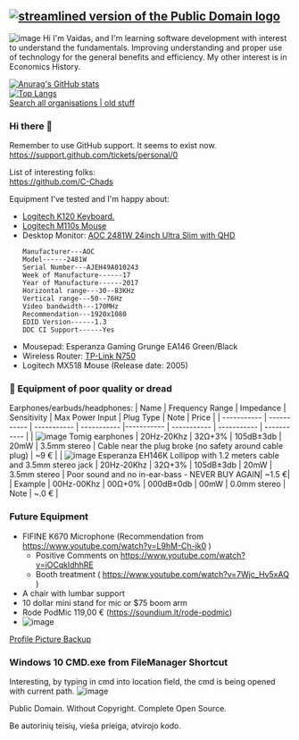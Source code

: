 [![streamlined version of the Public Domain logo](https://openclipart.org/image/400px/211358)](https://openclipart.org/detail/211358/public-domain-logo)  
---
![image](https://user-images.githubusercontent.com/21064622/174440303-6e62df49-9ef9-40fb-9733-cddc0575f7ab.png)
Hi I'm Vaidas, and I'm learning software development with interest to understand the fundamentals. 
Improving understanding and proper use of technology for the general benefits and efficiency.
My other interest is in Economics History.


[![Anurag's GitHub stats](https://github-readme-stats.vercel.app/api?username=boqsc&show_icons=true&theme=merko)](#)     
[![Top Langs](https://github-readme-stats.vercel.app/api/top-langs/?username=boqsc&layout=compact&theme=merko)](#)    
[Search all organisations | old stuff](https://github.com/search?q=language%3Ad+org%3Aclanguage-org++org%3Adashtopaneldev++org%3AFeldoworh++org%3AGarbageProjects++org%3Ainternationl++org%3Anon-copyrighted++org%3Aprocessor-programming-language++org%3APublicdomain-org++org%3APurposeTechnology++org%3Avaido-world++org%3AWebCitation++org%3Awoodedworld)

### Hi there 👋

<!--
**BoQsc/BoQsc** is a ✨ _special_ ✨ repository because its `README.md` (this file) appears on your GitHub profile.

Here are some ideas to get you started:

- 🔭 I’m currently working on ...
- 🌱 I’m currently learning ...
- 👯 I’m looking to collaborate on ...
- 🤔 I’m looking for help with ...
- 💬 Ask me about ...
- 📫 How to reach me: ...
- 😄 Pronouns: ...
- ⚡ Fun fact: ...
-->

Remember to use GitHub support. It seems to exist now.  
https://support.github.com/tickets/personal/0

List of interesting folks:  
https://github.com/C-Chads


Equipment I've tested and I'm happy about:
* [Logitech K120 Keyboard.](https://www.logitech.com/en-roeu/products/keyboards/k120-usb-standard-computer.html)
* [Logitech M110s Mouse](https://www.logitech.com/en-roeu/products/mice/m110-silent-corded-mouse.910-005488.html)
* Desktop Monitor: [AOC 2481W 24inch Ultra Slim with QHD](https://eu.aoc.com/en/products/monitors/i2481fxh)
  ```
  Manufacturer---AOC
  Model------2481W
  Serial Number---AJEH49A010243
  Week of Manufacture------17
  Year of Manufacture------2017
  Horizontal range---30--83KHz
  Vertical range---50--76Hz
  Video bandwidth---170MHz
  Recommendation---1920x1080
  EDID Version------1.3
  DDC CI Support------Yes
  ```
* Mousepad: Esperanza Gaming Grunge EA146 Green/Black
* Wireless Router: [TP-Link N750](https://www.tp-link.com/us/home-networking/wifi-router/tl-wdr4300/)
* Logitech MX518 Mouse (Release date: 2005)

### 🚫 Equipment of poor quality or dread 
Earphones/earbuds/headphones:
 |  Name                                                              | Frequency Range | Impedance | Sensitivity | Max Power Input | Plug Type | Note | Price |
 | ----------- | ----------- | ----------- | ----------- |----------- | ----------- | ----------- | ----------- |
 | ![image](https://user-images.githubusercontent.com/21064622/138446627-7ef70f73-b663-4d28-aa50-cab9777a37ba.png) Tomig earphones                                                     | 20Hz-20Khz      | 32Ω+3% | 105dB±3db | 20mW | 3.5mm stereo | Cable near the plug broke (no safety around cable plug) | ~9 € |
 |  ![image](https://user-images.githubusercontent.com/21064622/138464279-8f6fea7b-a882-4191-9cef-07d8bc00f5b3.png) Esperanza EH146K Lollipop with 1.2 meters cable and 3.5mm stereo jack      | 20Hz-20Khz      | 32Ω+3% | 105dB±3db | 20mW | 3.5mm stereo | Poor sound and no in-ear-bass - NEVER BUY AGAIN| ~1.5 €|
 | Example                                                     | 00Hz-00Khz      | 00Ω+0% | 000dB±0db | 00mW | 0.0mm stereo | Note | ~.0 € | 


### Future Equipment
* FIFINE K670 Microphone (Recommendation from https://www.youtube.com/watch?v=L9hM-Ch-jk0 )
  *  Positive Comments on https://www.youtube.com/watch?v=iOCqkldhhRE
  * Booth treatment ( https://www.youtube.com/watch?v=7Wjc_Hv5xAQ )
* A chair with lumbar support
* 10 dollar mini stand for mic or $75 boom arm
* Rode PodMic 119,00 € (https://soundium.lt/rode-podmic)
* ![image](https://user-images.githubusercontent.com/21064622/172068509-2338c18f-956a-49d4-8bdf-fd1a0c405ba8.png)


[Profile Picture Backup](https://user-images.githubusercontent.com/21064622/132020698-aa4aea50-7f4a-494d-b73f-df18a07615ab.png)


### Windows 10 CMD.exe from FileManager Shortcut
Interesting, by typing in cmd into location field, the cmd is being opened with current path.
![image](https://user-images.githubusercontent.com/21064622/135114116-50bb4bcc-1001-4a5a-bee4-8499217607e2.png)

Public Domain.
Without Copyright.
Complete Open Source.

Be autorinių teisių, vieša prieiga, atvirojo kodo.
